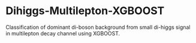 # Dihiggs-Multilepton-XGBOOST
Classification of dominant di-boson background from small di-higgs signal in multilepton decay channel using XGBOOST.
